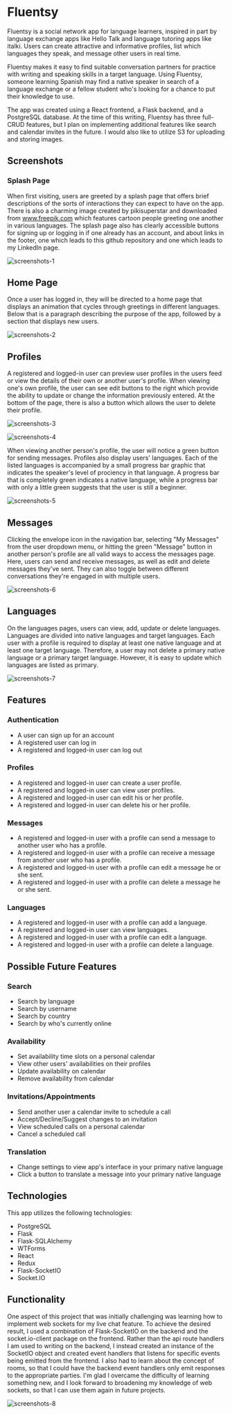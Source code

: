 # Fluentsy
Fluentsy is a social network app for language learners, inspired in part by language exchange apps like Hello Talk and language tutoring apps like italki. Users can create attractive and informative profiles, list which languages they speak, and message other users in real time. 

Fluentsy makes it easy to find suitable conversation partners for practice with writing and speaking skills in a target language. Using Fluentsy, someone learning Spanish may find a native speaker in search of a language exchange or a fellow student who's looking for a chance to put their knowledge to use.

The app was created using a React frontend, a Flask backend, and a PostgreSQL database. At the time of this writing, Fluentsy has three full-CRUD features, but I plan on implementing additional features like search and calendar invites in the future. I would also like to utilize S3 for uploading and storing images.

## Screenshots

### Splash Page

When first visiting, users are greeted by a splash page that offers brief descriptions of the sorts of interactions they can expect to have on the app. There is also a charming image created by pikisuperstar and downloaded from www.freepik.com which features cartoon people greeting one another in various languages. The splash page also has clearly accessible buttons for signing up or logging in if one already has an account, and about links in the footer, one which leads to this github repository and one which leads to my LinkedIn page.

![screenshots-1](https://user-images.githubusercontent.com/88861592/160306754-a41c59b1-832f-41ae-8433-dcaec5769d7c.PNG)

## Home Page

Once a user has logged in, they will be directed to a home page that displays an animation that cycles through greetings in different languages. Below that is a paragraph describing the purpose of the app, followed by a section that displays new users.

![screenshots-2](https://user-images.githubusercontent.com/88861592/160309110-2942df6b-c2ed-483c-a1cb-496e6aec01ef.PNG)

## Profiles

A registered and logged-in user can preview user profiles in the users feed or view the details of their own or another user's profile. When viewing one's own profile, the user can see edit buttons to the right which provide the ability to update or change the information previously entered. At the bottom of the page, there is also a button which allows the user to delete their profile.

![screenshots-3](https://user-images.githubusercontent.com/88861592/160309510-1444bfb5-8d98-4c6c-9a8c-68fdab437e70.PNG)

![screenshots-4](https://user-images.githubusercontent.com/88861592/160309607-f65a1294-fbd8-4bc8-8e74-1d2adba98913.PNG)

When viewing another person's profile, the user will notice a green button for sending messages. Profiles also display users' languages. Each of the listed languages is accompanied by a small progress bar graphic that indicates the speaker's level of prociency in that language. A progress bar that is completely green indicates a native language, while a progress bar with only a little green suggests that the user is still a beginner.

![screenshots-5](https://user-images.githubusercontent.com/88861592/160309691-7c8930e5-164d-4e1e-918a-692b8f7d78b0.PNG)

## Messages

Clicking the envelope icon in the navigation bar, selecting "My Messages" from the user dropdown menu, or hitting the green "Message" button in another person's profile are all valid ways to access the messages page. Here, users can send and receive messages, as well as edit and delete messages they've sent. They can also toggle between different conversations they're engaged in with multiple users.

![screenshots-6](https://user-images.githubusercontent.com/88861592/160310231-c39444d0-6d89-4501-928a-0be9c40e0003.PNG)

## Languages

On the languages pages, users can view, add, update or delete languages. Languages are divided into native languages and target languages. Each user with a profile is required to display at least one native language and at least one target language. Therefore, a user may not delete a primary native language or a primary target language. However, it is easy to update which languages are listed as primary.

![screenshots-7](https://user-images.githubusercontent.com/88861592/160310366-62b3d166-71f0-46da-938e-65d2bfaaf02d.PNG)

## Features

### Authentication
- A user can sign up for an account
- A registered user can log in
- A registered and logged-in user can log out

### Profiles
- A registered and logged-in user can create a user profile.
- A registered and logged-in user can view user profiles.
- A registered and logged-in user can edit his or her profile.
- A registered and logged-in user can delete his or her profile.

### Messages
- A registered and logged-in user with a profile can send a message to another user who has a profile.
- A registered and logged-in user with a profile can receive a message from another user who has a profile.
- A registered and logged-in user with a profile can edit a message he or she sent.
- A registered and logged-in user with a profile can delete a message he or she sent.

### Languages
- A registered and logged-in user with a profile can add a language.
- A registered and logged-in user can view languages.
- A registered and logged-in user with a profile can edit a language.
- A registered and logged-in user with a profile can delete a language.

## Possible Future Features

### Search
- Search by language
- Search by username
- Search by country
- Search by who's currently online

### Availability
- Set availability time slots on a personal calendar
- View other users' availabilities on their profiles
- Update availability on calendar
- Remove availability from calendar

### Invitations/Appointments
- Send another user a calendar invite to schedule a call
- Accept/Decline/Suggest changes to an invitation
- View scheduled calls on a personal calendar
- Cancel a scheduled call

### Translation
- Change settings to view app's interface in your primary native language
- Click a button to translate a message into your primary native language

## Technologies
This app utilizes the following technologies:
- PostgreSQL
- Flask
- Flask-SQLAlchemy
- WTForms
- React
- Redux
- Flask-SocketIO
- Socket.IO

## Functionality

One aspect of this project that was initially challenging was learning how to implement web sockets for my live chat feature. To achieve the desired result, I used a combination of Flask-SocketIO on the backend and the socket.io-client package on the frontend. Rather than the api route handlers I am used to writing on the backend, I instead created an instance of the SocketIO object and created event handlers that listens for specific events being emitted from the frontend. I also had to learn about the concept of rooms, so that I could have the backend event handlers only emit responses to the appropriate parties. I'm glad I overcame the difficulty of learning something new, and I look forward to broadening my knowledge of web sockets, so that I can use them again in future projects.

![screenshots-8](https://user-images.githubusercontent.com/88861592/160312702-715a270e-8dc6-4ca1-9018-e2ad2ec23e37.PNG)
